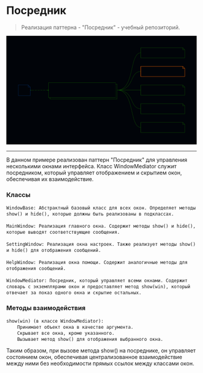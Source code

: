 # Посредник

>Реализация паттерна - "Посредник" - учебный репозиторий.


![Image alt](https://github.com/osadchii-serj/mediator/raw/main/svg/pattern_mediator.svg)

***

В данном примере реализован паттерн "Посредник" для управления несколькими окнами интерфейса. Класс WindowMediator служит посредником, который управляет отображением и скрытием окон, обеспечивая их взаимодействие. 

### Классы

    WindowBase: Абстрактный базовый класс для всех окон. Определяет методы show() и hide(), которые должны быть реализованы в подклассах.

    MainWindow: Реализация главного окна. Содержит методы show() и hide(), которые выводят соответствующие сообщения.

    SettingWindow: Реализация окна настроек. Также реализует методы show() и hide() для отображения сообщений.

    HelpWindow: Реализация окна помощи. Содержит аналогичные методы для отображения сообщений.
    
    WindowMediator: Посредник, который управляет всеми окнами. Содержит словарь с экземплярами окон и предоставляет метод show(win), который отвечает за показ одного окна и скрытие остальных.

### Методы взаимодействия

    show(win) (в классе WindowMediator):
        Принимает объект окна в качестве аргумента.
        Скрывает все окна, кроме указанного.
        Вызывает метод show() для отображения выбранного окна.

Таким образом, при вызове метода show() на посреднике, он управляет состоянием окон, обеспечивая централизованное взаимодействие между ними без необходимости прямых ссылок между классами окон.

